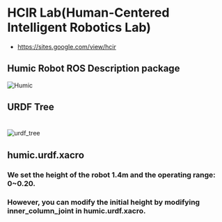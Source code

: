 # HCIR Lab(Human-Centered Intelligent Robotics Lab)
   * https://sites.google.com/view/hcir
## Humic Robot ROS Description package

![Humic](https://user-images.githubusercontent.com/37207332/88205951-79d76800-cc88-11ea-9cc7-21b1377cbb3e.jpg)


## URDF Tree
#
![urdf_tree](https://user-images.githubusercontent.com/37207332/111419348-a74bb700-872c-11eb-878c-68fda43c0a4a.jpg)

## humic.urdf.xacro
### We set the height of the robot 1.4m and the operating range: 0~0.20.
### However, you can modify the initial height by modifying inner_column_joint in humic.urdf.xacro.
